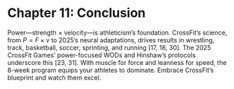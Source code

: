 # Chapter 11: Conclusion

Power—strength × velocity—is athleticism’s foundation. CrossFit’s science, from $P = F \times v$ to 2025’s neural adaptations, drives results in wrestling, track, basketball, soccer, sprinting, and running [17, 18, 30]. The 2025 CrossFit Games’ power-focused WODs and Hinshaw’s protocols underscore this [23, 31]. With muscle for force and leanness for speed, the 8-week program equips your athletes to dominate. Embrace CrossFit’s blueprint and watch them excel.